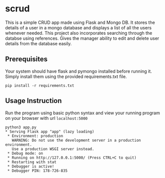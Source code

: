 # scrud

This is a simple CRUD app made using Flask and Mongo DB. It stores the details of a user in a mongo database and displays a list of all the users whenever needed. This project also incorporates searching through the databse using references. Gives the manager ability to edit and delete user details from the database easily.


## Prerequisites
Your system should have flask and pymongo installed before running it. Simply install them using the provided requirements.txt file.
```
pip install -r requirements.txt
```

## Usage Instruction 
Run the program using basic python syntax and view your running program on your browser with url ```localhost:5000```
```
python3 app.py
* Serving Flask app "app" (lazy loading)
 * Environment: production
   WARNING: Do not use the development server in a production environment.
   Use a production WSGI server instead.
 * Debug mode: on
 * Running on http://127.0.0.1:5000/ (Press CTRL+C to quit)
 * Restarting with stat
 * Debugger is active!
 * Debugger PIN: 178-726-835

```
